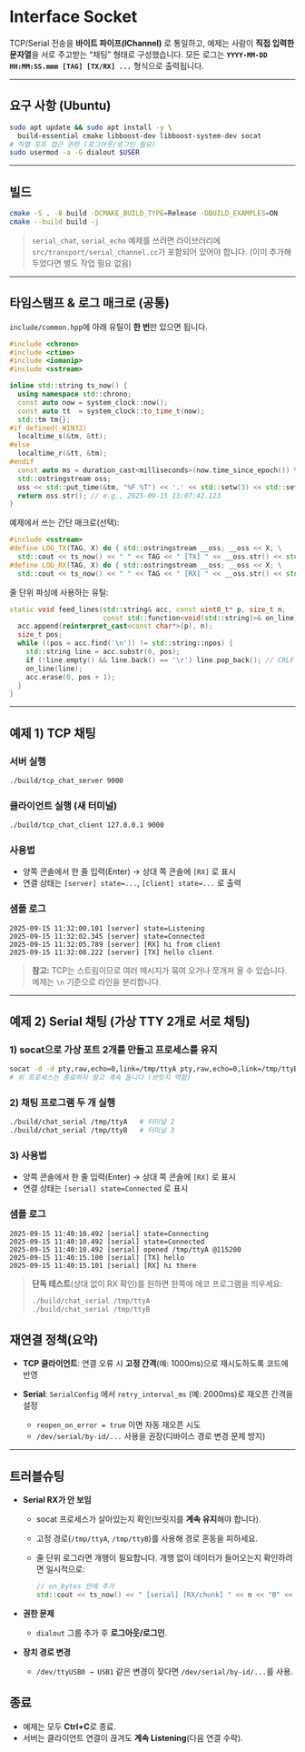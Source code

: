 # Interface Socket

TCP/Serial 전송을 **바이트 파이프(IChannel)** 로 통일하고, 예제는 사람이 **직접 입력한 문자열**을 서로 주고받는 “채팅” 형태로 구성했습니다. 모든 로그는 **`YYYY-MM-DD HH:MM:SS.mmm [TAG] [TX/RX] ...`** 형식으로 출력됩니다.

---

## 요구 사항 (Ubuntu)

```bash
sudo apt update && sudo apt install -y \
  build-essential cmake libboost-dev libboost-system-dev socat
# 직렬 포트 접근 권한 (로그아웃/로그인 필요)
sudo usermod -a -G dialout $USER
```

---

## 빌드

```bash
cmake -S . -B build -DCMAKE_BUILD_TYPE=Release -DBUILD_EXAMPLES=ON
cmake --build build -j
```

> `serial_chat`, `serial_echo` 예제를 쓰려면 라이브러리에 `src/transport/serial_channel.cc`가 포함되어 있어야 합니다.
> (이미 추가해두었다면 별도 작업 필요 없음)

---

## 타임스탬프 & 로그 매크로 (공통)

`include/common.hpp`에 아래 유틸이 **한 번**만 있으면 됩니다.

```cpp
#include <chrono>
#include <ctime>
#include <iomanip>
#include <sstream>

inline std::string ts_now() {
  using namespace std::chrono;
  const auto now = system_clock::now();
  const auto tt  = system_clock::to_time_t(now);
  std::tm tm{};
#if defined(_WIN32)
  localtime_s(&tm, &tt);
#else
  localtime_r(&tt, &tm);
#endif
  const auto ms = duration_cast<milliseconds>(now.time_since_epoch()) % 1000;
  std::ostringstream oss;
  oss << std::put_time(&tm, "%F %T") << '.' << std::setw(3) << std::setfill('0') << ms.count();
  return oss.str(); // e.g., 2025-09-15 13:07:42.123
}
```

예제에서 쓰는 간단 매크로(선택):

```cpp
#include <sstream>
#define LOG_TX(TAG, X) do { std::ostringstream __oss; __oss << X; \
  std::cout << ts_now() << " " << TAG << " [TX] " << __oss.str() << std::endl; } while(0)
#define LOG_RX(TAG, X) do { std::ostringstream __oss; __oss << X; \
  std::cout << ts_now() << " " << TAG << " [RX] " << __oss.str() << std::endl; } while(0)
```

줄 단위 파싱에 사용하는 유틸:

```cpp
static void feed_lines(std::string& acc, const uint8_t* p, size_t n,
                       const std::function<void(std::string)>& on_line) {
  acc.append(reinterpret_cast<const char*>(p), n);
  size_t pos;
  while ((pos = acc.find('\n')) != std::string::npos) {
    std::string line = acc.substr(0, pos);
    if (!line.empty() && line.back() == '\r') line.pop_back(); // CRLF 처리
    on_line(line);
    acc.erase(0, pos + 1);
  }
}
```

---

## 예제 1) TCP 채팅

### 서버 실행

```bash
./build/tcp_chat_server 9000
```

### 클라이언트 실행 (새 터미널)

```bash
./build/tcp_chat_client 127.0.0.1 9000
```

### 사용법

* 양쪽 콘솔에서 한 줄 입력(Enter) → 상대 쪽 콘솔에 `[RX]` 로 표시
* 연결 상태는 `[server] state=...`, `[client] state=...` 로 출력

### 샘플 로그

```
2025-09-15 11:32:00.101 [server] state=Listening
2025-09-15 11:32:02.345 [server] state=Connected
2025-09-15 11:32:05.789 [server] [RX] hi from client
2025-09-15 11:32:08.222 [server] [TX] hello client
```

> **참고:** TCP는 스트림이므로 여러 메시지가 묶여 오거나 쪼개져 올 수 있습니다. 예제는 `\n` 기준으로 라인을 분리합니다.

---

## 예제 2) Serial 채팅 (가상 TTY 2개로 서로 채팅)

### 1) socat으로 가상 포트 2개를 만들고 **프로세스를 유지**

```bash
socat -d -d pty,raw,echo=0,link=/tmp/ttyA pty,raw,echo=0,link=/tmp/ttyB
# 위 프로세스는 종료하지 말고 계속 둡니다 (브릿지 역할)
```

### 2) 채팅 프로그램 두 개 실행

```bash
./build/chat_serial /tmp/ttyA   # 터미널 2
./build/chat_serial /tmp/ttyB   # 터미널 3
```

### 3) 사용법

* 양쪽 콘솔에서 한 줄 입력(Enter) → 상대 쪽 콘솔에 `[RX]` 로 표시
* 연결 상태는 `[serial] state=Connected` 로 표시

### 샘플 로그

```
2025-09-15 11:40:10.492 [serial] state=Connecting
2025-09-15 11:40:10.492 [serial] state=Connected
2025-09-15 11:40:10.492 [serial] opened /tmp/ttyA @115200
2025-09-15 11:40:15.100 [serial] [TX] hello
2025-09-15 11:40:15.101 [serial] [RX] hi there
```

> **단독 테스트**(상대 없이 RX 확인)를 원하면 한쪽에 에코 프로그램을 띄우세요:
>
> ```bash
> ./build/chat_serial /tmp/ttyA
> ./build/chat_serial /tmp/ttyB
> ```



## 재연결 정책(요약)

* **TCP 클라이언트**: 연결 오류 시 **고정 간격**(예: 1000ms)으로 재시도하도록 코드에 반영
* **Serial**: `SerialConfig` 에서 `retry_interval_ms` (예: 2000ms)로 재오픈 간격을 설정

  * `reopen_on_error = true` 이면 자동 재오픈 시도
  * `/dev/serial/by-id/...` 사용을 권장(디바이스 경로 변경 문제 방지)

---

## 트러블슈팅

* **Serial RX가 안 보임**

  * socat 프로세스가 살아있는지 확인(브릿지를 **계속 유지**해야 합니다).
  * 고정 경로(`/tmp/ttyA`, `/tmp/ttyB`)를 사용해 경로 혼동을 피하세요.
  * 줄 단위 로그라면 개행이 필요합니다. 개행 없이 데이터가 들어오는지 확인하려면 일시적으로:

    ```cpp
    // on_bytes 안에 추가
    std::cout << ts_now() << " [serial] [RX/chunk] " << n << "B" << std::endl;
    ```

* **권한 문제**

  * `dialout` 그룹 추가 후 **로그아웃/로그인**.
* **장치 경로 변경**

  * `/dev/ttyUSB0 → USB1` 같은 변경이 잦다면 `/dev/serial/by-id/...`를 사용.

## 종료

* 예제는 모두 **Ctrl+C**로 종료.
* 서버는 클라이언트 연결이 끊겨도 **계속 Listening**(다음 연결 수락).
